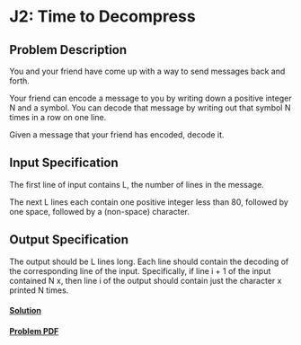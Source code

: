 # J2: Time to Decompress

## Problem Description
You and your friend have come up with a way to send messages back and forth.

Your friend can encode a message to you by writing down a positive integer N and a symbol. You
can decode that message by writing out that symbol N times in a row on one line.

Given a message that your friend has encoded, decode it.

## Input Specification
The first line of input contains L, the number of lines in the message.

The next L lines each contain one positive integer less than 80, followed by one space, followed
by a (non-space) character.

## Output Specification
The output should be L lines long. Each line should contain the decoding of the corresponding
line of the input. Specifically, if line i + 1 of the input contained N x, then line i of the output
should contain just the character x printed N times.

#### [Solution](./main.py)
#### [Problem PDF](https://www.cemc.uwaterloo.ca/contests/computing/2019/stage%201/juniorEF.pdf)